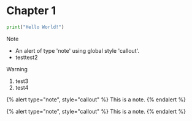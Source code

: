 # Chapter 1

```py
print("Hello World!")
```

> [!NOTE]
> * An alert of type 'note' using global style 'callout'.
> * testtest2


> [!WARNING]
> 1. test3
> 2. test4

{% alert type="note", style="callout" %}
This is a note.
{% endalert %}

{% alert type="note", style="callout" %}
This is a note.
{% endalert %}